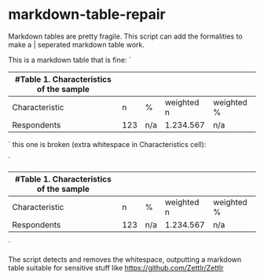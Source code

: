 # markdown-table-repair
Markdown tables are pretty fragile. This script can add the formalities to make a | seperated markdown table work.

This is a markdown table that is fine:
`

| #Table 1. Characteristics of the sample |     |      |            |            |
|-----------------------------------------|-----|------|------------|------------|
| Characteristic                          | n   | %    | weighted n | weighted % |
| Respondents                             | 123 | n/a  | 1.234.567  | n/a        |

`
this one is broken (extra whitespace in Characteristics cell):

`

| #Table 1. Characteristics of the sample |     |      |            |            |
|-----------------------------------------|-----|------|------------|------------|
| Characteristic                             | n   | %    | weighted n | weighted % |
| Respondents                             | 123 | n/a  | 1.234.567  | n/a        |

`

The script detects and removes the whitespace, outputting a markdown table suitable for sensitive stuff like https://github.com/Zettlr/Zettlr
